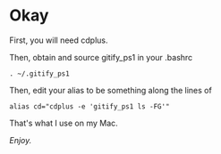 Okay
====

First, you will need cdplus.

Then, obtain and source gitify_ps1 in your .bashrc

    . ~/.gitify_ps1

Then, edit your alias to be something along the lines of

    alias cd="cdplus -e 'gitify_ps1 ls -FG'"

That's what I use on my Mac.

*Enjoy.*
